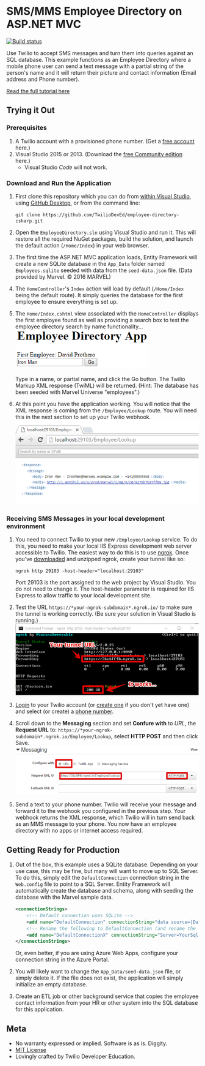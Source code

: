 # SMS/MMS Employee Directory on ASP.NET MVC

[//]: # (TODO: Change these from dprothero to TwilioDevEd)

[![Build status](https://ci.appveyor.com/api/projects/status/github/dprothero/employee-directory-csharp?svg=true)](https://ci.appveyor.com/project/dprothero/employee-directory-csharp)

Use Twilio to accept SMS messages and turn them into queries against an SQL database. This example functions as an Employee Directory where a mobile phone user can send a text message with a partial string of the person's name and it will return their picture and contact information (Email address and Phone number).

[//]: # (TODO: Change this to twilio.com)

[Read the full tutorial here](http://www.prothero.com/employee-directory-csharp)

## Trying it Out

### Prerequisites

1. A Twilio account with a provisioned phone number. (Get a [free account](https://www.twilio.com/try-twilio?utm_campaign=tutorials&utm_medium=readme) here.)
2. Visual Studio 2015 or 2013. (Download the [free Community edition](https://www.visualstudio.com/en-us/downloads/download-visual-studio-vs.aspx) here.)
   - Visual Studio *Code* will not work.

### Download and Run the Application

1. First clone this repository which you can do from [within Visual Studio](https://visualstudio.github.com/), using [GitHub Desktop](https://desktop.github.com/), or from the command line:
   ```
   git clone https://github.com/TwilioDevEd/employee-directory-csharp.git
   ```

2. Open the `EmployeeDirectory.sln` using Visual Studio and run it. This will restore all the required NuGet packages, build the solution, and launch the default action (`/Home/Index`) in your web browser.

3. The first time the ASP.NET MVC application loads, Entity Framework will create a new SQLite database in the `App_Data` folder named `Employees.sqlite` seeded with data from the `seed-data.json` file. (Data provided by Marvel. &copy; 2016 MARVEL)

4. The `HomeController`'s `Index` action will load by default (`/Home/Index` being the default route). It simply queries the database for the first employee to ensure everything is set up.

5. The `Home/Index.cshtml` view associated with the `HomeController` displays the first employee found as well as providing a search box to test the employee directory search by name functionality...
   ![test page](docs/test.png)
   
   Type in a name, or partial name, and click the Go button. The Twilio Markup XML response (TwiML) will be returned. (Hint: The database has been seeded with Marvel Universe "employees".)

6. At this point you have the application working. You will notice that the XML response is coming from the `/Employee/Lookup` route. You will need this in the next section to set up your Twilio webhook.
   ![xml result](docs/xml.png)

### Receiving SMS Messages in your local development environment

1. You need to connect Twilio to your new `/Employee/Lookup` service. To do this, you need to make your local IIS Express development web server accessible to Twilio. The easiest way to do this is to use [ngrok](https://www.twilio.com/blog/2015/09/6-awesome-reasons-to-use-ngrok-when-testing-webhooks.html?utm_campaign=tutorials&utm_medium=readme). Once you've [downloaded](https://ngrok.com/download) and unzipped ngrok, create your tunnel like so:
   ```
   ngrok http 29103 -host-header="localhost:29103"
   ```
   Port 29103 is the port assigned to the web project by Visual Studio. You do not need to change it. The host-header parameter is required for IIS Express to allow traffic to your local development site.

2. Test the URL `https://*your-ngrok-subdomain*.ngrok.io/` to make sure the tunnel is working correctly. (Be sure your solution in Visual Studio is running.)
   ![ngrok working](docs/ngrok.png)

3. [Login](https://www.twilio.com/login?utm_campaign=tutorials&utm_medium=readme) to your Twilio account (or [create one](https://www.twilio.com/try-twilio?utm_campaign=tutorials&utm_medium=readme) if you don't yet have one) and select (or create) a [phone number](https://www.twilio.com/user/account/phone-numbers/incoming?utm_campaign=tutorials&utm_medium=readme).

4. Scroll down to the **Messaging** section and set **Confure with** to *URL*, the **Request URL** to: `https://*your-ngrok-subdomain*.ngrok.io/Employee/Lookup`, select **HTTP POST** and then click Save.
   ![Webhook setup](docs/webhook.png)

5. Send a text to your phone number. Twilio will receive your message and forward it to the webhook you configured in the previous step. Your webhook returns the XML response, which Twilio will in turn send back as an MMS message to your phone. You now have an employee directory with no apps or internet access required.

## Getting Ready for Production

1. Out of the box, this example uses a SQLite database. Depending on your use case, this may be fine, but many will want to move up to SQL Server. To do this, simply edit the `DefaultConnection` connection string in the `Web.config` file to point to a SQL Server. Entity Framework will automatically create the database and schema, along with seeding the database with the Marvel sample data.
   ```xml
   <connectionStrings>
       <!-- Default connection uses SQLite -->
       <add name="DefaultConnection" connectionString="data source=|DataDirectory|\Employees.sqlite" providerName="System.Data.SQLite" />
       <!-- Rename the following to DefaultConnection (and rename the above to something else) to use SQL Server -->
       <add name="DefaultConnectionX" connectionString="Server=YourSqlServeName;Database=Employees;User ID=yourUserName;Password=yourPassword" providerName="System.Data.SqlClient" />
   </connectionStrings>
   ```
   Or, even better, if you are using Azure Web Apps, configure your connection string in the Azure Portal.

2. You will likely want to change the `App_Data/seed-data.json` file, or simply delete it. If the file does not exist, the application will simply initialize an empty database.

3. Create an ETL job or other background service that copies the employee contact information from your HR or other system into the SQL database for this application.

## Meta

* No warranty expressed or implied. Software is as is. Diggity.
* [MIT License](http://www.opensource.org/licenses/mit-license.html)
* Lovingly crafted by Twilio Developer Education.